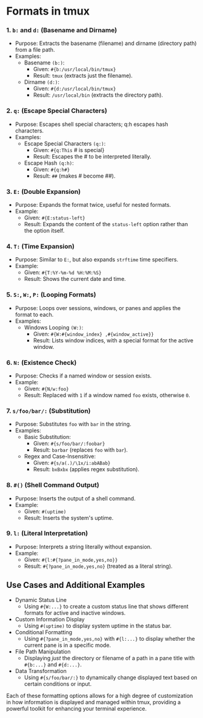 
# Formats in tmux

### 1. `b:` and `d:` (Basename and Dirname)

* Purpose: Extracts the basename (filename) and dirname (directory path) from a file path.
* Examples:
    * Basename `(b:)`:
        * Given: `#{b:/usr/local/bin/tmux}`
        * Result: `tmux` (extracts just the filename).
    * Dirname `(d:)`:
        * Given: `#{d:/usr/local/bin/tmux}`
        * Result: `/usr/local/bin` (extracts the directory path).

### 2. `q:` (Escape Special Characters)

* Purpose: Escapes shell special characters; q:h escapes hash characters.
* Examples:
    * Escape Special Characters `(q:)`:
        * Given: `#{q:This` # is special}
        * Result: Escapes the # to be interpreted literally.
    * Escape Hash `(q:h)`:
        * Given: `#{q:h#}`
        * Result: `##` (makes # become ##).

### 3. `E:` (Double Expansion)

* Purpose: Expands the format twice, useful for nested formats.
* Example:
    * Given: `#{E:status-left}`
    * Result: Expands the content of the `status-left` option rather than the option itself.

### 4. `T:` (Time Expansion)

* Purpose: Similar to `E:`, but also expands `strftime` time specifiers.
* Example:
    * Given: `#{T:%Y-%m-%d %H:%M:%S}`
    * Result: Shows the current date and time.

### 5. `S:`, `W:`, `P:` (Looping Formats)

* Purpose: Loops over sessions, windows, or panes and applies the format to each.
* Examples:
    * Windows Looping `(W:)`:
        * Given: `#{W:#{window_index} ,#{window_active}}`
        * Result: Lists window indices, with a special format for the active window.

### 6. `N:` (Existence Check)

* Purpose: Checks if a named window or session exists.
* Example:
    * Given: `#{N/w:foo}`
    * Result: Replaced with `1` if a window named `foo` exists, otherwise `0`.

### 7. `s/foo/bar/:` (Substitution)

* Purpose: Substitutes `foo` with `bar` in the string.
* Examples:
    * Basic Substitution:
        * Given: `#{s/foo/bar/:foobar}`
        * Result: `barbar` (replaces `foo` with `bar`).
    * Regex and Case-Insensitive:
        * Given: `#{s/a(.)/\1x/i:abABab}`
        * Result: `bxBxbx` (applies regex substitution).

### 8. `#()` (Shell Command Output)

* Purpose: Inserts the output of a shell command.
* Example:
    * Given: `#(uptime)`
    * Result: Inserts the system's uptime.

### 9. `l:` (Literal Interpretation)

* Purpose: Interprets a string literally without expansion.
* Example:
    * Given: `#{l:#{?pane_in_mode,yes,no}}`
    * Result: `#{?pane_in_mode,yes,no}` (treated as a literal string).

## Use Cases and Additional Examples

* Dynamic Status Line
    * Using `#{W:...}` to create a custom status line that shows different formats for active and inactive windows.
* Custom Information Display
    * Using `#(uptime)` to display system uptime in the status bar.
* Conditional Formatting
    * Using `#{?pane_in_mode,yes,no}` with `#{l:...}` to display whether the current pane is in a specific mode.
* File Path Manipulation
    * Displaying *just* the directory or filename of a path in a pane title with `#{b:...}` and `#{d:...}`.
* Data Transformation
    * Using `#{s/foo/bar/:}` to dynamically change displayed text based on certain conditions or input.

Each of these formatting options allows for a high degree of customization in how information is displayed and managed within tmux,
providing a powerful toolkit for enhancing your terminal experience.




